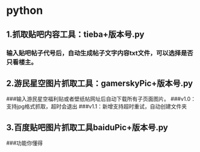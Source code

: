# python
## 1.抓取贴吧内容工具：tieba+版本号.py
### 输入贴吧帖子代号后，自动生成帖子文字内容txt文件，可以选择是否只看楼主。
## 2.游民星空图片抓取工具：gamerskyPic+版本号.py
###输入游民星空福利贴或者壁纸帖网址后自动下载所有子页面图片。
###v1.0：支持jpg格式抓取，超时会退出
###v1.1：新增支持超时重试，自动创建文件夹
## 3.百度贴吧图片抓取工具baiduPic+版本号.py
###功能你懂得
